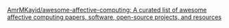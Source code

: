 
[AmrMKayid/awesome-affective-computing: A curated list of awesome affective computing papers, software, open-source projects, and resources](https://github.com/AmrMKayid/awesome-affective-computing)
